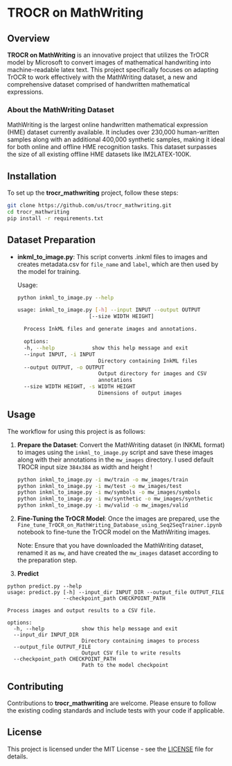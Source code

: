 # TROCR on MathWriting

## Overview
**TROCR on MathWriting** is an innovative project that utilizes the TrOCR model by Microsoft to convert images of mathematical handwriting into machine-readable latex text. This project specifically focuses on adapting TrOCR to work effectively with the MathWriting dataset, a new and comprehensive dataset comprised of handwritten mathematical expressions.

### About the MathWriting Dataset
MathWriting is the largest online handwritten mathematical expression (HME) dataset currently available. It includes over 230,000 human-written samples along with an additional 400,000 synthetic samples, making it ideal for both online and offline HME recognition tasks. This dataset surpasses the size of all existing offline HME datasets like IM2LATEX-100K.

## Installation

To set up the **trocr_mathwriting** project, follow these steps:

```bash
git clone https://github.com/us/trocr_mathwriting.git
cd trocr_mathwriting
pip install -r requirements.txt
```

## Dataset Preparation

- **inkml_to_image.py**: This script converts .inkml files to images and creates metadata.csv for `file_name` and `label`, which are then used by the model for training.

  Usage:
  ```bash
  python inkml_to_image.py --help
  
  usage: inkml_to_image.py [-h] --input INPUT --output OUTPUT
                         [--size WIDTH HEIGHT]

    Process InkML files and generate images and annotations.

    options:
    -h, --help            show this help message and exit
    --input INPUT, -i INPUT
                            Directory containing InkML files
    --output OUTPUT, -o OUTPUT
                            Output directory for images and CSV
                            annotations
    --size WIDTH HEIGHT, -s WIDTH HEIGHT
                            Dimensions of output images
  ```


## Usage

The workflow for using this project is as follows:

1. **Prepare the Dataset**: Convert the MathWriting dataset (in INKML format) to images using the `inkml_to_image.py` script and save these images along with their annotations in the `mw_images` directory. I used default TROCR input size `384x384` as width and height !

   ```bash
   python inkml_to_image.py -i mw/train -o mw_images/train
   python inkml_to_image.py -i mw/test -o mw_images/test
   python inkml_to_image.py -i mw/symbols -o mw_images/symbols
   python inkml_to_image.py -i mw/synthetic -o mw_images/synthetic
   python inkml_to_image.py -i mw/valid -o mw_images/valid
   ```

2. **Fine-Tuning the TrOCR Model**: Once the images are prepared, use the `Fine_tune_TrOCR_on_MathWriting_Database_using_Seq2SeqTrainer.ipynb` notebook to fine-tune the TrOCR model on the MathWriting images.

   Note: Ensure that you have downloaded the MathWriting dataset, renamed it as `mw`, and have created the `mw_images` dataset according to the preparation step.


3. **Predict**

```
python predict.py --help
usage: predict.py [-h] --input_dir INPUT_DIR --output_file OUTPUT_FILE
                  --checkpoint_path CHECKPOINT_PATH

Process images and output results to a CSV file.

options:
  -h, --help            show this help message and exit
  --input_dir INPUT_DIR
                        Directory containing images to process
  --output_file OUTPUT_FILE
                        Output CSV file to write results
  --checkpoint_path CHECKPOINT_PATH
                        Path to the model checkpoint

```


## Contributing

Contributions to **trocr_mathwriting** are welcome. Please ensure to follow the existing coding standards and include tests with your code if applicable.

## License

This project is licensed under the MIT License - see the [LICENSE](LICENSE) file for details.

